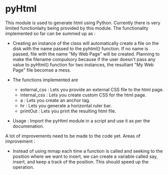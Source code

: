 pyHtml
======

This module is used to generate html using Python. Currently there is very
limited functionlaity being provided by this module. The functionality 
implemented so far can be summed up as :

* Creating an instance of the class will automatically create a file on the 
disk with the name passed to the pyhtml() function. If no name is passed, 
file with the name "My Web Page" will be created. Planning to make the 
filename compulsory because if the user doesn't pass any value to pyHtml() 
function for two instances, the resultant "My Web Page" file becomse a mess.

* The functions implemented are 
    - external\_css : Lets you provide an external CSS file to the html page.
    - internal\_css : Lets you create custom CSS for the html page.
    - a             : Lets you create an anchor tag.
    - hr            : Lets you generate a horizontal ruler bar.
    - printOut      : Lets you print the resulting html file.

* Usage : Import the pyHtml module in a script and use it as per the
documenation.

A lot of improvements need to be made to the code yet. Areas of improvement :

* Instead of using mmap each time a function is called and seeking to the
position where we want to insert, we can create a variable called say, insert,
and keep a track of the position. This should speed up the operation.
